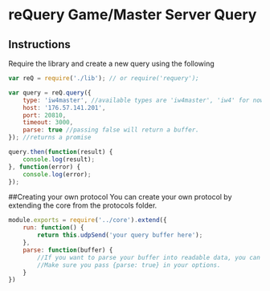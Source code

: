 # reQuery Game/Master Server Query

## Instructions
Require the library and create a new query using the following

```js
var reQ = require('./lib'); // or require('requery');

var query = reQ.query({
    type: 'iw4master', //available types are 'iw4master', 'iw4' for now.
    host: '176.57.141.201',
    port: 20810,
    timeout: 3000,
    parse: true //passing false will return a buffer.
}); //returns a promise

query.then(function(result) {
    console.log(result);
}, function(error) {
    console.log(error);
});
```

##Creating your own protocol
You can create your own protocol by extending the core from the protocols folder.

```js
module.exports = require('../core').extend({
    run: function() {
        return this.udpSend('your query buffer here');
    },
    parse: function(buffer) {
        //If you want to parse your buffer into readable data, you can do it here.
        //Make sure you pass {parse: true} in your options.
    }
})
```